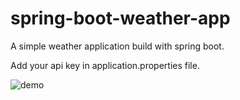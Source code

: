 # spring-boot-weather-app

A simple weather application build with spring boot. 

Add your api key in application.properties file. 

![demo](https://github.com/Nuralam51/spring-boot-weather-app/blob/bf42a89aecf91574465b4baf27e0bea211662478/src/main/resources/static/demo.png)
